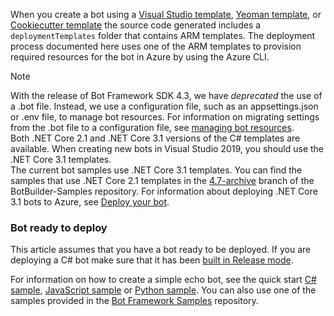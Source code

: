 When you create a bot using a [Visual Studio template](https://docs.microsoft.com/azure/bot-service/dotnet/bot-builder-dotnet-sdk-quickstart?view=azure-bot-service-4.0), [Yeoman template](https://docs.microsoft.com/azure/bot-service/javascript/bot-builder-javascript-quickstart?view=azure-bot-service-4.0), or [Cookiecutter template](https://docs.microsoft.com/azure/bot-service/python/bot-builder-python-quickstart?view=azure-bot-service-4.0) the source code generated includes a `deploymentTemplates` folder that contains ARM templates. The deployment process documented here uses one of the ARM templates to provision required resources for the bot in Azure by using the Azure CLI.

> [!NOTE]
> With the release of Bot Framework SDK 4.3, we have _deprecated_ the use of a .bot file. Instead, we use a configuration file, such as an appsettings.json or .env file, to manage bot resources. For information on migrating settings from the .bot file to a configuration file, see [managing bot resources](https://docs.microsoft.com/azure/bot-service/bot-file-basics?view=azure-bot-service-4.0).\
> Both .NET Core 2.1 and .NET Core 3.1 versions of the C# templates are available.
> When creating new bots in Visual Studio 2019, you should use the .NET Core 3.1 templates.\
> The current bot samples use .NET Core 3.1 templates. You can find the samples that use .NET Core 2.1 templates in the [4.7-archive](https://github.com/microsoft/BotBuilder-Samples/tree/4.7-archive/samples/csharp_dotnetcore) branch of the BotBuilder-Samples repository.
> For information about deploying .NET Core 3.1 bots to Azure, see [Deploy your bot](~/bot-builder-deploy-az-cli.md).

### Bot ready to deploy

This article assumes that you have a bot ready to be deployed. If you are deploying a C# bot make sure that it has been [built in Release mode](https://aka.ms/visualstudio-set-debug-release-configurations).

For information on how to create a simple echo bot, see the quick start [C# sample](~/dotnet/bot-builder-dotnet-sdk-quickstart.md), [JavaScript sample](~/javascript/bot-builder-javascript-quickstart.md) or [Python sample](~/python/bot-builder-python-quickstart.md). You can also use one of the samples provided in the [Bot Framework Samples](https://github.com/Microsoft/BotBuilder-Samples/blob/master/README.md) repository.
